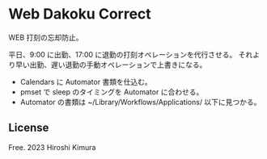 # Web Dakoku Correct

WEB 打刻の忘却防止。

平日、9:00 に出勤、17:00 に退勤の打刻オペレーションを代行させる。
それより早い出勤、遅い退勤の手動オペレーションで上書きになる。

* Calendars に Automator 書類を仕込む。
* pmset で sleep のタイミングを Automator に合わせる。
* Automator の書類は ~/Library/Workflows/Applications/ 以下に見つかる。

## License

Free. 2023 Hiroshi Kimura
